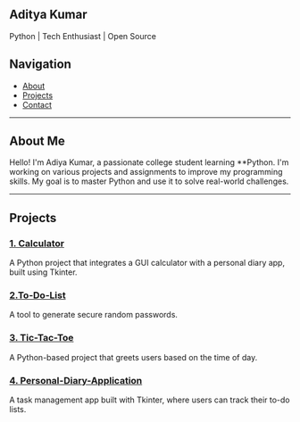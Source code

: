 ## Aditya Kumar
Python | Tech Enthusiast | Open Source

## Navigation
- [About](#about)
- [Projects](#projects)
- [Contact](#contact)
---

## About Me
Hello! I'm Adiya Kumar, a passionate college student learning **Python. I'm working on various projects and assignments to improve my programming skills. My goal is to master Python and use it to solve real-world challenges.

---
## Projects

### [1. Calculator](https://github.com/adi6raj/Calculator.git)
A Python project that integrates a GUI calculator with a personal diary app, built using Tkinter.

### [2.To-Do-List](https://github.com/adi6raj/To-Do-List.git)
A tool to generate secure random passwords.

### [3. Tic-Tac-Toe](https://github.com/adi6raj/Tic-Tac-Toe.git)
A Python-based project that greets users based on the time of day.

### [4. Personal-Diary-Application](https://github.com/adi6raj/Personal-Diary-Application.git)
A task management app built with Tkinter, where users can track their to-do lists.
